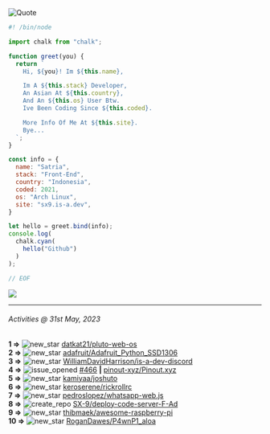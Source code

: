 <picture>
  <source media="(prefers-color-scheme: dark)" srcset="https://readme-typing-svg.herokuapp.com?font=Fira+Code&pause=1000&color=90D1F7&repeat=false&width=435&lines=%22Programming+Is+Painful+And+Fun%22">
  <source media="(prefers-color-scheme: light)" srcset="https://readme-typing-svg.herokuapp.com?font=Fira+Code&pause=1000&color=000000&repeat=false&width=435&lines=F*ck+You+Light+Mode+User;%22Programming+Is+Painful+And+Fun%22">
  <img alt="Quote">
</picture>

```js
#! /bin/node

import chalk from "chalk";

function greet(you) {
  return `
    Hi, ${you}! Im ${this.name},

    Im A ${this.stack} Developer,
    An Asian At ${this.country},
    And An ${this.os} User Btw.
    Ive Been Coding Since ${this.coded}.

    More Info Of Me At ${this.site}.
    Bye...
  `;
}

const info = {
  name: "Satria",
  stack: "Front-End",
  country: "Indonesia",
  coded: 2021,
  os: "Arch Linux",
  site: "sx9.is-a.dev",
}

let hello = greet.bind(info);
console.log(
  chalk.cyan(
    hello("Github")
  )
);

// EOF
```

![](https://skillicons.dev/icons?i=md,py,raspberrypi,replit,twitter,neovim,ts,vercel,bash,html,css,js,discord,express,git,github,vite,vue,firebase,linux,nodejs,vscode&theme=light&perline=11)

---

<!--RECENT_ACTIVITY:last_update-->
###### Activities @ 31st May, 2023
<!--RECENT_ACTIVITY:last_update_end-->

<!--RECENT_ACTIVITY:start-->
**1 =>** ![new_star](https://cdn.jsdelivr.net/gh/Readme-Workflows/Readme-Icons@main/icons/octicons/StarredRepositoryYellow.svg) [datkat21/pluto-web-os](https://github.com/datkat21/pluto-web-os)<br>
**2 =>** ![new_star](https://cdn.jsdelivr.net/gh/Readme-Workflows/Readme-Icons@main/icons/octicons/StarredRepositoryYellow.svg) [adafruit/Adafruit_Python_SSD1306](https://github.com/adafruit/Adafruit_Python_SSD1306)<br>
**3 =>** ![new_star](https://cdn.jsdelivr.net/gh/Readme-Workflows/Readme-Icons@main/icons/octicons/StarredRepositoryYellow.svg) [WilliamDavidHarrison/is-a-dev-discord](https://github.com/WilliamDavidHarrison/is-a-dev-discord)<br>
**4 =>** ![issue_opened](https://cdn.jsdelivr.net/gh/Readme-Workflows/Readme-Icons@main/icons/octicons/IssueOpened.svg) [#466](https://github.com/pinout-xyz/Pinout.xyz/issues/466) **|** [pinout-xyz/Pinout.xyz](https://github.com/pinout-xyz/Pinout.xyz)<br>
**5 =>** ![new_star](https://cdn.jsdelivr.net/gh/Readme-Workflows/Readme-Icons@main/icons/octicons/StarredRepositoryYellow.svg) [kamiyaa/joshuto](https://github.com/kamiyaa/joshuto)<br>
**6 =>** ![new_star](https://cdn.jsdelivr.net/gh/Readme-Workflows/Readme-Icons@main/icons/octicons/StarredRepositoryYellow.svg) [keroserene/rickrollrc](https://github.com/keroserene/rickrollrc)<br>
**7 =>** ![new_star](https://cdn.jsdelivr.net/gh/Readme-Workflows/Readme-Icons@main/icons/octicons/StarredRepositoryYellow.svg) [pedroslopez/whatsapp-web.js](https://github.com/pedroslopez/whatsapp-web.js)<br>
**8 =>** ![create_repo](https://cdn.jsdelivr.net/gh/Readme-Workflows/Readme-Icons@main/icons/octicons/Repository.svg) [SX-9/deploy-code-server-F-Ad](https://github.com/SX-9/deploy-code-server-F-Ad)<br>
**9 =>** ![new_star](https://cdn.jsdelivr.net/gh/Readme-Workflows/Readme-Icons@main/icons/octicons/StarredRepositoryYellow.svg) [thibmaek/awesome-raspberry-pi](https://github.com/thibmaek/awesome-raspberry-pi)<br>
**10 =>** ![new_star](https://cdn.jsdelivr.net/gh/Readme-Workflows/Readme-Icons@main/icons/octicons/StarredRepositoryYellow.svg) [RoganDawes/P4wnP1_aloa](https://github.com/RoganDawes/P4wnP1_aloa)<br>
<!--RECENT_ACTIVITY:end-->
